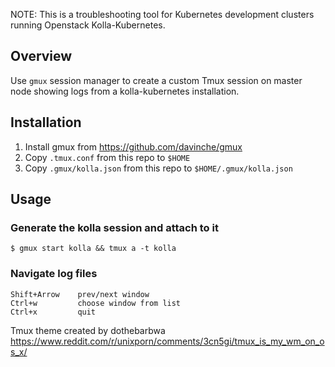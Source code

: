 NOTE: This is a troubleshooting tool for Kubernetes development clusters running Openstack Kolla-Kubernetes.

## Overview

Use `gmux` session manager to create a custom Tmux session on master node showing logs from a kolla-kubernetes installation.

## Installation

1. Install gmux from https://github.com/davinche/gmux  
2. Copy `.tmux.conf` from this repo to `$HOME`
3. Copy `.gmux/kolla.json` from this repo to `$HOME/.gmux/kolla.json`

## Usage

### Generate the kolla session and attach to it

```
$ gmux start kolla && tmux a -t kolla 
```

### Navigate log files
```
Shift+Arrow    prev/next window
Ctrl+w         choose window from list
Ctrl+x         quit
```

Tmux theme created by dothebarbwa https://www.reddit.com/r/unixporn/comments/3cn5gi/tmux_is_my_wm_on_os_x/

